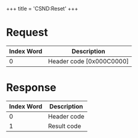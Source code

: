 +++
title = 'CSND:Reset'
+++

# Request

| Index Word | Description                |
|------------|----------------------------|
| 0          | Header code \[0x000C0000\] |

# Response

| Index Word | Description |
|------------|-------------|
| 0          | Header code |
| 1          | Result code |